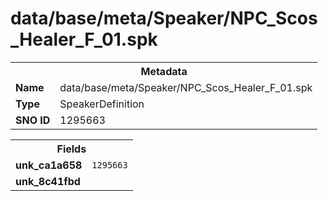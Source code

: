 <h1>data/base/meta/Speaker/NPC_Scos_Healer_F_01.spk</h1><table><tr><th colspan="100%">Metadata</th></tr><tr><td><b>Name</b></td><td>data/base/meta/Speaker/NPC_Scos_Healer_F_01.spk</td></tr><tr><td><b>Type</b></td><td>SpeakerDefinition</td></tr><tr><td><b>SNO ID</b></td><td>1295663</td></tr></table>

<table><tr><th colspan="100%">Fields</th></tr><tr><td><b>unk_ca1a658</b></td><td><code>1295663</code></td></tr><tr><td><b>unk_8c41fbd</b></td><td></td></tr></table>

